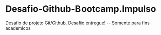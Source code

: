 # Desafio-Github-Bootcamp.Impulso
Desafio de projeto Git/Github.
 Desafio entregue!
 -- Somente para fins academicos 